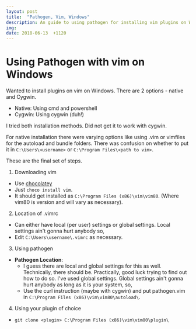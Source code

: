```yaml
---
layout: post
title:  "Pathogen, Vim, Windows"
description: An guide to using pathogen for installing vim plugins on Windows.
img:
date: 2018-06-13  +1120
---
```


# Using Pathogen with vim on Windows

Wanted to install plugins on vim on Windows. There are 2 options - native and Cygwin.

- Native: Using cmd and powershell
- Cygwin: Using cygwin (duh!)

I tried both installation methods. Did not get it to work with cygwin.

For native installation there were varying options like using .vim or vimfiles for the autoload and bundle folders. There was confusion on whether to put it in `C:\Users\<username>` or `C:\Program Files\<path to vim>`.

These are the final set of steps.

1. Downloading vim
+ Use [chocolatey](https://chocolatey.org)
+ Just `choco install vim`.
+ It should get installed as `C:\Program Files (x86)\vim\vim80`. (Where vim80 is version and will vary as necessary).

2. Location of .vimrc
+ Can either have local (per user) settings or global settings. Local settings ain't gonna hurt anybody so,
+ Edit `C:\Users\username\.vimrc` as necessary.

3. Using pathogen
+ **Pathogen Location**:
  + I guess there are local and global settings for this as well. Technically, there should be. Practically, good luck trying to find out how to do so. I've used global settings. Global settings ain't gonna hurt anybody as long as it is your system, so,
  + Use the curl instruction (maybe with cygwin) and put pathogen.vim in `C:\Program Files (x86)\vim\vim80\autoload\`.
  
4. Using your plugin of choice
+ `git clone <plugin> C:\Program Files (x86)\vim\vim80\plugin\`
